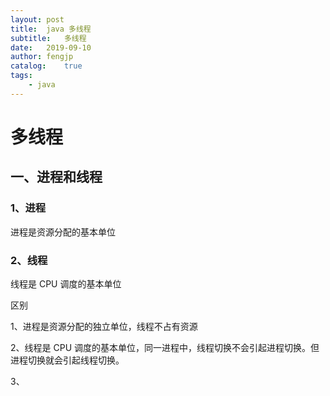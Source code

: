 ```yaml
---
layout: post
title:  java 多线程
subtitle:   多线程
date:   2019-09-10
author: fengjp
catalog:    true
tags:
    - java
---
```


#   多线程

##  一、进程和线程

### 1、进程

进程是资源分配的基本单位

### 2、线程

线程是 CPU 调度的基本单位

区别

1、进程是资源分配的独立单位，线程不占有资源

2、线程是 CPU 调度的基本单位，同一进程中，线程切换不会引起进程切换。但进程切换就会引起线程切换。

3、